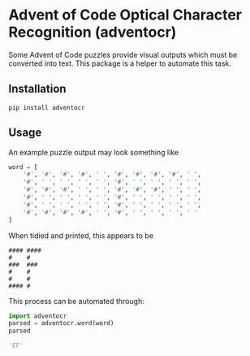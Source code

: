 # Advent of Code Optical Character Recognition (adventocr)

Some Advent of Code puzzles provide visual outputs which must be 
converted into text. This package is a helper to automate this task.

## Installation

```
pip install adventocr
```

## Usage

An example puzzle output may look something like

```python
word = [
    '#', '#', '#', '#', ' ', '#', '#', '#', '#', ' ',
    '#', ' ', ' ', ' ', ' ', '#', ' ', ' ', ' ', ' ',
    '#', '#', '#', ' ', ' ', '#', '#', '#', ' ', ' ',
    '#', ' ', ' ', ' ', ' ', '#', ' ', ' ', ' ', ' ',
    '#', ' ', ' ', ' ', ' ', '#', ' ', ' ', ' ', ' ',
    '#', '#', '#', '#', ' ', '#', ' ', ' ', ' ', ' '
]
```

When tidied and printed, this appears to be 
```
#### #### 
#    #    
###  ###  
#    #    
#    #    
#### #
```

This process can be automated through:

```python
import adventocr
parsed = adventocr.word(word)
parsed
```

```python
'EF' 
```
